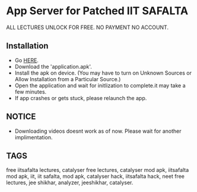 # App Server for Patched IIT SAFALTA

ALL LECTURES UNLOCK FOR FREE. NO PAYMENT NO ACCOUNT.

## Installation

- Go [HERE](https://github.com/oveeyashende/server/releases).
- Download the 'application.apk'.
- Install the apk on device. (You may have to turn on Unknown Sources or Allow Installation from a Particular Source.)
- Open the application and wait for initlization to complete.it may take a few minutes.
- If app crashes or gets stuck, please relaunch the app.

## NOTICE

- Downloading videos doesnt work as of now. Please wait for another implimentation.

## TAGS

free iitsafalta lectures, catalyser free lectures, catalyser mod apk, iitsafalta mod apk, iit, iit safalta, mod apk, catalyser hack, iitsafalta hack, neet free lectures, jee shikhar, analyzer, jeeshikhar, catalyser.
